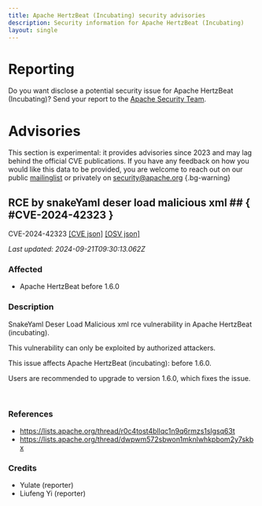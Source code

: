 ```yaml
---
title: Apache HertzBeat (Incubating) security advisories
description: Security information for Apache HertzBeat (Incubating)
layout: single
---
```


# Reporting

Do you want disclose a potential security issue for Apache HertzBeat (Incubating)? Send your report to the [Apache Security Team](mailto:security@apache.org).

# Advisories

This section is experimental: it provides advisories since 2023 and may lag behind the official CVE publications. If you have any feedback on how you would like this data to be provided, you are welcome to reach out on our public [mailinglist](/mailinglist) or privately on [security@apache.org](mailto:security@apache.org)
{.bg-warning}

## RCE by snakeYaml deser load malicious xml  ## { #CVE-2024-42323 }

CVE-2024-42323 [\[CVE json\]](./CVE-2024-42323.cve.json) [\[OSV json\]](./CVE-2024-42323.osv.json)



_Last updated: 2024-09-21T09:30:13.062Z_

### Affected

* Apache HertzBeat before 1.6.0


### Description

<p>SnakeYaml Deser Load Malicious xml rce vulnerability in Apache HertzBeat (incubating).&nbsp;</p>This vulnerability can only be exploited by authorized attackers.<br><p>This issue affects Apache HertzBeat (incubating): before 1.6.0.</p><p>Users are recommended to upgrade to version 1.6.0, which fixes the issue.</p><br>

### References
* https://lists.apache.org/thread/r0c4tost4bllqc1n9q6rmzs1slgsq63t
* https://lists.apache.org/thread/dwpwm572sbwon1mknlwhkpbom2y7skbx


### Credits
* Yulate (reporter)
* Liufeng Yi  (reporter)
